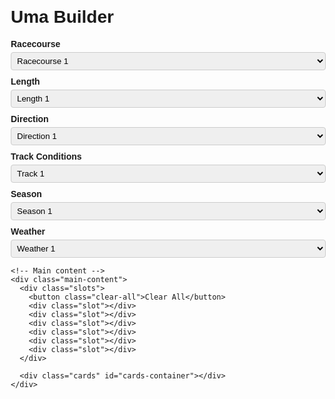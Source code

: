 <html lang="en">
<head>
  <meta charset="UTF-8">
  <title>Uma Builder</title>
  <style>
    body {
      font-family: Arial, sans-serif;
      margin: 20px;
    }

    .container {
      max-width: 1200px;
      margin: 0 auto;
      display: flex;
      gap: 20px;
    }

    .sidebar {
      flex: 0 0 200px; /* fixed width for filters */
      display: flex;
      flex-direction: column;
      gap: 10px;
    }

    .filter-group {
      display: flex;
      flex-direction: column;
    }

    .filter-group label {
      font-weight: bold;
      margin-bottom: 5px;
    }

    select {
      padding: 5px;
      border-radius: 4px;
      border: 1px solid #ccc;
    }

    .main-content {
      flex: 1; /* remaining space for slots and cards */
    }

    .slots {
      display: grid;
      grid-template-columns: repeat(6, 1fr);
      gap: 10px;
      margin-bottom: 30px;
      position: relative;
    }

    .slot {
      width: 100%;
      min-height: 150px;
      border: 2px dashed #ccc;
      display: flex;
      flex-direction: column;
      align-items: center;
      justify-content: flex-start;
      padding: 5px;
      position: relative;
      background: #f9f9f9;
      cursor: pointer;
    }

    .slot img {
      width: 100%;
    }

    .skills {
      margin-top: 5px;
      width: 100%;
      display: flex;
      flex-direction: column;
      align-items: flex-start;
    }

    .skill {
      background: #e0e0e0;
      border-radius: 4px;
      padding: 2px 5px;
      margin: 2px 0;
      width: 100%;
      box-sizing: border-box;
    }

    .cards {
      display: grid;
      grid-template-columns: repeat(6, 1fr);
      gap: 10px;
    }

    .card {
      width: 100%;
      border: 1px solid #ccc;
      padding: 5px;
      text-align: center;
      cursor: pointer;
      background: #fff;
      position: relative;
    }

    .card img {
      width: 100%;
    }

    .card.disabled {
      opacity: 0.5;
      pointer-events: none;
    }

    .clear-all {
      position: absolute;
      top: -40px;
      right: 0;
      background: #555;
      color: white;
      border: none;
      padding: 5px 10px;
      cursor: pointer;
    }

    /* type icon overlay */
    .type-icon {
      position: absolute;
      top: 5px;
      right: 5px;
      width: 30px;
      height: 30px;
      border-radius: 4px;
      overflow: hidden;
      background: white;
      border: 1px solid #ccc;
    }

    .type-icon img {
      width: 100%;
      height: 100%;
      object-fit: cover;
    }

    .slot .type-icon {
      top: 5px;
      right: 5px;
    }
  </style>
</head>
<body>
  <h1>Uma Builder</h1>

  <div class="container">
    <!-- Sidebar filters -->
    <div class="sidebar">
      <div class="filter-group">
        <label for="racecourse">Racecourse</label>
        <select id="racecourse">
          <option>Racecourse 1</option>
          <option>Racecourse 2</option>
          <option>Racecourse 3</option>
          <option>Racecourse 4</option>
          <option>Racecourse 5</option>
        </select>
      </div>
      <div class="filter-group">
        <label for="length">Length</label>
        <select id="length">
          <option>Length 1</option>
          <option>Length 2</option>
          <option>Length 3</option>
          <option>Length 4</option>
          <option>Length 5</option>
        </select>
      </div>
      <div class="filter-group">
        <label for="direction">Direction</label>
        <select id="direction">
          <option>Direction 1</option>
          <option>Direction 2</option>
          <option>Direction 3</option>
          <option>Direction 4</option>
          <option>Direction 5</option>
        </select>
      </div>
      <div class="filter-group">
        <label for="track">Track Conditions</label>
        <select id="track">
          <option>Track 1</option>
          <option>Track 2</option>
          <option>Track 3</option>
          <option>Track 4</option>
          <option>Track 5</option>
        </select>
      </div>
      <div class="filter-group">
        <label for="season">Season</label>
        <select id="season">
          <option>Season 1</option>
          <option>Season 2</option>
          <option>Season 3</option>
          <option>Season 4</option>
          <option>Season 5</option>
        </select>
      </div>
      <div class="filter-group">
        <label for="weather">Weather</label>
        <select id="weather">
          <option>Weather 1</option>
          <option>Weather 2</option>
          <option>Weather 3</option>
          <option>Weather 4</option>
          <option>Weather 5</option>
        </select>
      </div>
    </div>

    <!-- Main content -->
    <div class="main-content">
      <div class="slots">
        <button class="clear-all">Clear All</button>
        <div class="slot"></div>
        <div class="slot"></div>
        <div class="slot"></div>
        <div class="slot"></div>
        <div class="slot"></div>
        <div class="slot"></div>
      </div>

      <div class="cards" id="cards-container"></div>
    </div>
  </div>

  <script>
    const cardsData = Array.from({length: 10}, (_, i) => {
      const id = 10001 + i;
      const typeNum = String(Math.floor(Math.random() * 6)).padStart(2, "0"); // 00–05
      return {
        id: id,
        name: `Card ${id}`,
        image: `https://gametora.com/images/umamusume/supports/support_card_s_${id}.png`,
        skills: Array.from({length: Math.floor(Math.random() * 5) + 1}, (_, j) => `Skill ${j + 1}`),
        typeNum: typeNum,
        typeImage: `https://gametora.com/images/umamusume/icons/utx_ico_obtain_${typeNum}.png`
      };
    });

    const slots = document.querySelectorAll('.slot');
    const cardsContainer = document.getElementById('cards-container');
    const clearAllBtn = document.querySelector('.clear-all');

    function renderCards() {
      cardsContainer.innerHTML = '';
      cardsData.forEach(card => {
        const cardDiv = document.createElement('div');
        cardDiv.className = 'card';
        cardDiv.dataset.id = card.id;
        cardDiv.innerHTML = `
          <div class="type-icon"><img src="${card.typeImage}" alt="type"></div>
          <img src="${card.image}" alt="${card.name}">
          <div>${card.name}</div>
          <div class="skills">
            ${card.skills.map(skill => `<div class="skill">${skill}</div>`).join('')}
          </div>
        `;
        cardDiv.addEventListener('click', () => addToSlot(card));
        cardsContainer.appendChild(cardDiv);
      });
    }

    function addToSlot(card) {
      const availableSlot = Array.from(slots).find(slot => !slot.classList.contains('has-card'));
      if (!availableSlot) return;

      availableSlot.classList.add('has-card');
      availableSlot.innerHTML = `
        <div class="type-icon"><img src="${card.typeImage}" alt="type"></div>
        <img src="${card.image}" alt="${card.name}">
        <div class="skills">
          ${card.skills.map(skill => `<div class="skill">${skill}</div>`).join('')}
        </div>
      `;

      availableSlot.addEventListener('click', function removeSlot() {
        removeFromSlot(availableSlot, card.id);
        availableSlot.removeEventListener('click', removeSlot);
      });

      document.querySelector(`.card[data-id="${card.id}"]`).classList.add('disabled');
    }

    function removeFromSlot(slot, cardId) {
      slot.classList.remove('has-card');
      slot.innerHTML = '';
      document.querySelector(`.card[data-id="${cardId}"]`).classList.remove('disabled');
    }

    clearAllBtn.addEventListener('click', () => {
      slots.forEach(slot => {
        if (slot.classList.contains('has-card')) {
          const img = slot.querySelector('img');
          if (img) {
            const cardId = parseInt(img.src.match(/(\d+)\.png$/)[1]);
            document.querySelector(`.card[data-id="${cardId}"]`).classList.remove('disabled');
          }
          slot.classList.remove('has-card');
          slot.innerHTML = '';
        }
      });
    });

    renderCards();
  </script>
</body>
</html>
